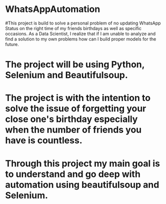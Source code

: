# WhatsAppAutomation
#This project is build to solve a personal problem of no updating WhatsApp Status on the right time of my friends birthdays as well as specific occasions. As a Data Scientist, I realize that if I am unable to analyze and find a solution to my own problems how can I build proper models for the future.
# The project will be using Python, Selenium and Beautifulsoup.
# The project is with the intention to solve the issue of forgetting your close one's birthday especially when the number of friends you have is countless.
# Through this project my main goal is to understand and go deep with automation using beautifulsoup and Selenium.
